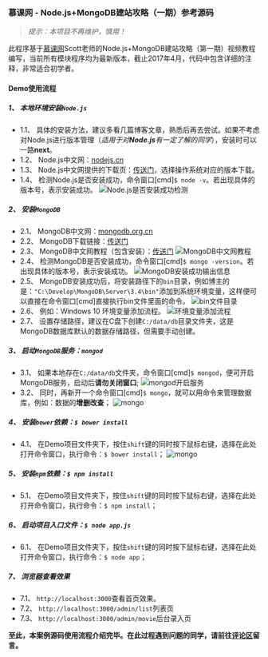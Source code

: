 ### 慕课网 - Node.js+MongoDB建站攻略（一期）参考源码

> *提示：本项目不再维护，慎用！*

此程序基于[慕课网](http://www.imooc.com/learn/75)Scott老师的Node.js+MongoDB建站攻略（第一期）视频教程编写，当前所有模块程序均为最新版本，截止2017年4月，代码中包含详细的注释，非常适合初学者。

#### Demo使用流程
##### 1、 **本地环境安装`Node.js`**
* 1.1、 具体的安装方法，建议多看几篇博客文章，熟悉后再去尝试。如果不考虑对Node.js进行版本管理（_适用于对**Node.js**有一定了解的同学_），安装时可以一路**next**。
* 1.2、 Node.js中文网：[nodejs.cn](http://nodejs.cn/)
* 1.3、 Node.js中文网提供的下载页：[传送门](http://nodejs.cn/download/)，选择操作系统对应的版本下载。
* 1.4、 检测Node.js是否安装成功，命令窗口[cmd]`$ node -v`。若出现具体的版本号，表示安装成功。
![Node.js是否安装成功检测](http://ojzaff7fe.bkt.clouddn.com/nodejs%E7%89%88%E6%9C%AC%E6%A3%80%E6%B5%8B.jpg)

##### 2、 **安装`MongoDB`**
* 2.1、 MongoDB中文网：[mongodb.org.cn](http://www.mongodb.org.cn/)
* 2.2、 MongoDB下载链接：[传送门](https://www.mongodb.com/download-center#atlas)
* 2.3、 MongoDB中文网教程（包含安装）：[传送门](http://www.mongodb.org.cn/tutorial/)
![MongoDB中文网教程](http://ojzaff7fe.bkt.clouddn.com/mongodb%E6%95%99%E7%A8%8B%EF%BC%88%E5%8C%85%E5%90%AB%E5%AE%89%E8%A3%85%EF%BC%89.jpg)
* 2.4、 检测MongoDB是否安装成功，命令窗口[cmd]`$ mongo -version`。若出现具体的版本号，表示安装成功。
![MongoDB安装成功输出信息](http://ojzaff7fe.bkt.clouddn.com/mongodb%E5%AE%89%E8%A3%85%E6%88%90%E5%8A%9F%E8%BE%93%E5%87%BA%E4%BF%A1%E6%81%AF.jpg)
* 2.5、 MongoDB安装成功后，将安装路径下的`bin`目录，例如博主的是：`"C:\Develop\MongoDB\Server\3.4\bin"`添加到系统环境变量，这样便可以直接在命令窗口[cmd]直接执行bin文件里面的命令。
![bin文件目录](http://ojzaff7fe.bkt.clouddn.com/mongo-bin-%E7%9B%AE%E5%BD%95.jpg)
* 2.6、 例如：Windows 10 环境变量添加流程。
![环境变量添加流程](http://ojzaff7fe.bkt.clouddn.com/%E7%8E%AF%E5%A2%83%E5%8F%98%E9%87%8F%E6%B7%BB%E5%8A%A0%E6%B5%81%E7%A8%8B.jpg)
* 2.7、 设置存储路径，建议在C盘下创建`C:/data/db`目录文件夹，这是MongoDB数据库默认的数据存储路径，但需要手动创建。

##### 3、 启动`MongoDB`服务：`mongod`
* 3.1、 如果本地存在`C:/data/db`文件夹，命令窗口[cmd]`$ mongod`，便可开启MongoDB服务，启动后**请勿关闭窗口**;
![mongod开启服务](http://ojzaff7fe.bkt.clouddn.com/mongod%E5%90%AF%E5%8A%A8%E6%9C%8D%E5%8A%A1.jpg)
* 3.2、 同时，再新开一个命令窗口[cmd]`$ mongo`，就可以用命令来管理数据库，例如：数据的**增删改查**；
![mongo](http://ojzaff7fe.bkt.clouddn.com/mongo%E6%89%A7%E8%A1%8C%E6%95%B0%E6%8D%AE%E5%BA%93%E5%91%BD%E4%BB%A4.jpg)

##### 4、 安装`bower`依赖：`$ bower install`
* 4.1、 在Demo项目文件夹下，按住`shift`键的同时按下鼠标右键，选择在此处打开命令窗口，执行命令：`$ bower install`；
![mongo](http://ojzaff7fe.bkt.clouddn.com/%E9%BC%A0%E6%A0%87%E5%8F%B3%E9%94%AE%E6%89%93%E5%BC%80powershell.jpg)

##### 5、 安装`npm`依赖：`$ npm install`
* 5.1、 在Demo项目文件夹下，按住`shift`键的同时按下鼠标右键，选择在此处打开命令窗口，执行命令：`$ npm install`；

##### 6、 启动项目入口文件：`$ node app.js`
* 6.1、 在Demo项目文件夹下，按住`shift`键的同时按下鼠标右键，选择在此处打开命令窗口，执行命令：`$ node app`；

##### 7、 浏览器查看效果
* 7.1、  `http://localhost:3000`查看首页效果。
* 7.2、  `http://localhost:3000/admin/list`列表页
* 7.3、  `http://localhost:3000/admin/movie`后台录入页

**至此，本案例源码使用流程介绍完毕。在此过程遇到问题的同学，请前往[评论区](http://itpoet.cn/2017/12/19/build-movie-website-based-on-nodejs-and-mongodb/)留言。**

